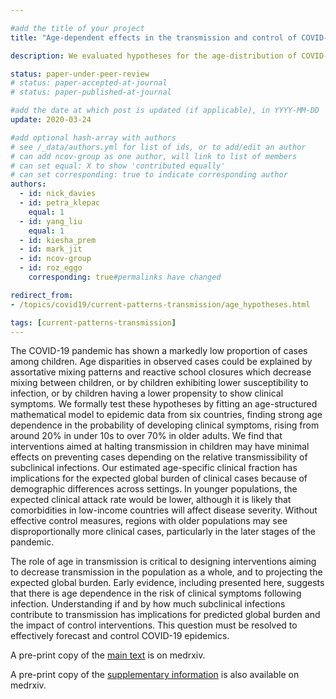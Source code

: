 ```yaml
---

#add the title of your project
title: "Age-dependent effects in the transmission and control of COVID-19 epidemics"

description: We evaluated hypotheses for the age-distribution of COVID-19 cases reported.

status: paper-under-peer-review
# status: paper-accepted-at-journal
# status: paper-published-at-journal

#add the date at which post is updated (if applicable), in YYYY-MM-DD
update: 2020-03-24

#add optional hash-array with authors
# see /_data/authors.yml for list of ids, or to add/edit an author
# can add ncov-group as one author, will link to list of members
# can set equal: X to show 'contributed equally'
# can set corresponding: true to indicate corresponding author
authors:
  - id: nick_davies
  - id: petra_klepac
    equal: 1
  - id: yang_liu
    equal: 1
  - id: kiesha_prem
  - id: mark_jit
  - id: ncov-group
  - id: roz_eggo
    corresponding: true#permalinks have changed

redirect_from:
- /topics/covid19/current-patterns-transmission/age_hypotheses.html

tags: [current-patterns-transmission]
---
```


The COVID-19 pandemic has shown a markedly low proportion of cases among children. Age disparities in observed cases could be explained by assortative mixing patterns and reactive school closures which decrease mixing between children, or by children exhibiting lower susceptibility to infection, or by children having a lower propensity to show clinical symptoms. We formally test these hypotheses by fitting an age-structured mathematical model to epidemic data from six countries, finding strong age dependence in the probability of developing clinical symptoms, rising from around 20% in under 10s to over 70% in older adults. We find that interventions aimed at halting transmission in children may have minimal effects on preventing cases depending on the relative transmissibility of subclinical infections. Our estimated age-specific clinical fraction has implications for the expected global burden of clinical cases because of demographic differences across settings. In younger populations, the expected clinical attack rate would be lower, although it is likely that comorbidities in low-income countries will affect disease severity. Without effective control measures, regions with older populations may see disproportionally more clinical cases, particularly in the later stages of the pandemic.

The role of age in transmission is critical to designing interventions aiming to decrease transmission in the population as a whole, and to projecting the expected global burden. Early evidence, including presented here, suggests that there is age dependence in the risk of clinical symptoms following infection. Understanding if and by how much subclinical infections contribute to transmission has implications for predicted global burden and the impact of control interventions. This question must be resolved to effectively forecast and control COVID-19 epidemics.

A pre-print copy of the [main text](https://www.medrxiv.org/content/10.1101/2020.03.24.20043018v1) is on medrxiv.

A pre-print copy of the [supplementary information](https://www.medrxiv.org/content/10.1101/2020.03.24.20043018v1.supplementary-material) is also available on medrxiv.
